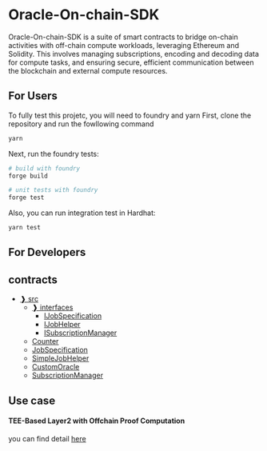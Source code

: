 # Oracle-On-chain-SDK

Oracle-On-chain-SDK is a suite of smart contracts to bridge on-chain activities with off-chain compute workloads, leveraging Ethereum and Solidity. This involves managing subscriptions, encoding and decoding data for compute tasks, and ensuring secure, efficient communication between the blockchain and external compute resources.
## For Users
To fully test this projetc, you will need to foundry and yarn
First, clone the repository and run the fowllowing command
```sh
yarn
```
Next, run the foundry tests:
```sh
# build with foundry
forge build

# unit tests with foundry
forge test
```
Also, you can run integration test in Hardhat:
```sh
yarn test
```

## For Developers

## contracts
  - [❱ src](contracts/src/README.md)
    - [❱ interfaces](contracts/src/interfaces/README.md)
      - [IJobSpecification](contracts/src/interfaces/IJob.sol/contract.IJobSpecification.md)
      - [IJobHelper](contracts/src/interfaces/IJobHelper.sol/contract.IJobHelper.md)
      - [ISubscriptionManager](contracts/src/interfaces/ISubscriptionManager.sol/contract.ISubscriptionManager.md)
    - [Counter](contracts/src/Counter.sol/contract.Counter.md)
    - [JobSpecification](contracts/src/Job.sol/contract.JobSpecification.md)
    - [SimpleJobHelper](contracts/src/SimpleJobHelper.sol/contract.SimpleJobHelper.md)
    - [CustomOracle](contracts/src/SimpleOracle.sol/contract.CustomOracle.md)
    - [SubscriptionManager](contracts/src/SubscriptionManager.sol/contract.SubscriptionManager.md)

## Use case
#### TEE-Based Layer2 with Offchain Proof Computation
you can find detail [here](./docs/cases.md)